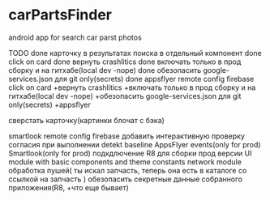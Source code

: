 # carPartsFinder
android app for search car parst photos


TODO
done карточку в результатах поиска в отдельный компонент
done click on card
done вернуть crashlitics
done включать только в прод сборку и на гитхабе(local dev -nope)
done обезопасить google-services.json для git only(secrets)
done appsflyer
remote config firebase
click on card
+вернуть crashlitics
+включать только в прод сборку и на гитхабе(local dev -nope)
+обезопасить google-services.json для git only(secrets)
+appsflyer


сверстать карточку(картинки блочат с бэка)


smartlook
remote config firebase
добавить интерактивную проверку согласия при выполнении detekt baseline
AppsFlyer events(only for prod)
Smartlook(only for prod)
подкдлючение R8 для сборки прод версии
UI module with basic components and theme constants
network module
обработка пушей( ты искал запчасть, теперь она есть в каталоге со ссылкой на запчасть )
обезопасить секретные данные собранного приложения(R8, +что еще бывает)
